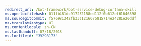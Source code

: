 ```yaml
---
redirect_url: /bot-framework/bot-service-debug-cortana-skill
ms.openlocfilehash: 011fb481dc917282158ed112f0b612ef61646598
ms.sourcegitcommit: f576981342fb3361216675815714e24281e20ddf
ms.translationtype: HT
ms.contentlocale: zh-CN
ms.lasthandoff: 07/18/2018
ms.locfileid: "39298173"
---
```

